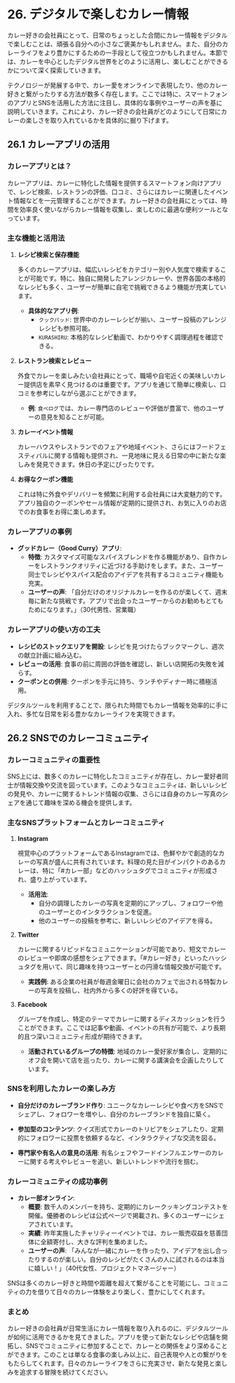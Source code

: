 # 26. デジタルで楽しむカレー情報

カレー好きの会社員にとって、日常のちょっとした合間にカレー情報をデジタルで楽しむことは、頑張る自分への小さなご褒美かもしれません。また、自分のカレーライフをより豊かにするための一手段として役立つかもしれません。本節では、カレーを中心としたデジタル世界をどのように活用し、楽しむことができるかについて深く探索していきます。

テクノロジーが発展する中で、カレー愛をオンラインで表現したり、他のカレー好きと繋がったりする方法が数多く存在します。ここでは特に、スマートフォンのアプリとSNSを活用した方法に注目し、具体的な事例やユーザーの声を基に説明していきます。これにより、カレー好きの会社員がどのようにして日常にカレーの楽しさを取り入れているかを具体的に掘り下げます。

## 26.1 カレーアプリの活用

### カレーアプリとは？

カレーアプリは、カレーに特化した情報を提供するスマートフォン向けアプリで、レシピ検索、レストランの評価、口コミ、さらにはカレーに関連したイベント情報などを一元管理することができます。カレー好きの会社員にとっては、時間を効率良く使いながらカレー情報を収集し、楽しむのに最適な便利ツールとなっています。

### 主な機能と活用法

1. **レシピ検索と保存機能**

    多くのカレーアプリは、幅広いレシピをカテゴリー別や人気度で検索することが可能です。特に、独自に開発したアレンジカレーや、世界各国の本格的なレシピも多く、ユーザーが簡単に自宅で挑戦できるよう機能が充実しています。

    - **具体的なアプリ例**:
      - `クックパッド`: 世界中のカレーレシピが揃い、ユーザー投稿のアレンジレシピも参照可能。
      - `KURASHIRU`: 本格的なレシピ動画で、わかりやすく調理過程を確認できる。

2. **レストラン検索とレビュー**

    外食でカレーを楽しみたい会社員にとって、職場や自宅近くの美味しいカレー提供店を素早く見つけるのは重要です。アプリを通じて簡単に検索し、口コミを参考にしながら選ぶことができます。

    - **例**: `食べログ`では、カレー専門店のレビューや評価が豊富で、他のユーザーの意見を知ることが可能。

3. **カレーイベント情報**

    カレーハウスやレストランでのフェアや地域イベント、さらにはフードフェスティバルに関する情報も提供され、一見地味に見える日常の中に新たな楽しみを発見できます。休日の予定にぴったりです。

4. **お得なクーポン機能**

    これは特に外食やデリバリーを頻繁に利用する会社員には大変魅力的です。アプリ独自のクーポンやセール情報が定期的に提供され、お気に入りのお店でのお食事をお得に楽しめます。

### カレーアプリの事例

- **グッドカレー（Good Curry）アプリ**:
  - **特徴**: カスタマイズ可能なスパイスブレンドを作る機能があり、自作カレーをレストランクオリティに近づける手助けをします。また、ユーザー同士でレシピやスパイス配合のアイデアを共有するコミュニティ機能も充実。
  - **ユーザーの声**: 「自分だけのオリジナルカレーを作るのが楽しくて、週末毎に新たな挑戦です。アプリで出会ったユーザーからのお勧めもとてもためになります。」（30代男性、営業職）

### カレーアプリの使い方の工夫

- **レシピのストックエリアを開設**: レシピを見つけたらブックマークし、週次の献立計画に組み込む。
- **レビューの活用**: 食事の前に周囲の評価を確認し、新しい店開拓の失敗を減らす。
- **クーポンとの併用**: クーポンを手元に持ち、ランチやディナー時に積極活用。

デジタルツールを利用することで、限られた時間でもカレー情報を効率的に手に入れ、多忙な日常を彩る豊かなカレーライフを実現できます。

## 26.2 SNSでのカレーコミュニティ

### カレーコミュニティの重要性

SNS上には、数多くのカレーに特化したコミュニティが存在し、カレー愛好者同士が情報交換や交流を図っています。このようなコミュニティは、新しいレシピの発見や、カレーに関するトレンド情報の収集、さらには自身のカレー写真のシェアを通じて趣味を深める機会を提供します。

### 主なSNSプラットフォームとカレーコミュニティ

1. **Instagram**

    視覚中心のプラットフォームであるInstagramでは、色鮮やかで創造的なカレーの写真が盛んに共有されています。料理の見た目がインパクトのあるカレーは、特に「#カレー部」などのハッシュタグでコミュニティが形成され、盛り上がっています。

    - **活用法**:
      - 自分の調理したカレーの写真を定期的にアップし、フォロワーや他のユーザーとのインタラクションを促進。
      - 他のユーザーの投稿を参考に、新しいレシピのアイデアを得る。

2. **Twitter**

    カレーに関するリピッドなコミュニケーションが可能であり、短文でカレーのレビューや即席の感想をシェアできます。「#カレー好き」といったハッシュタグを用いて、同じ趣味を持つユーザーとの円滑な情報交換が可能です。

    - **実践例**: ある企業の社員が毎週金曜日に会社のカフェで出される特製カレーの写真を投稿し、社内外から多くの好評を得ている。

3. **Facebook**

    グループを作成し、特定のテーマでカレーに関するディスカッションを行うことができます。ここでは記事や動画、イベントの共有が可能で、より長期的且つ深いコミュニティ形成が期待できます。

    - **活動されているグループの特徴**: 地域のカレー愛好家が集合し、定期的にオフ会を開いて店を巡ったり、カレーに関する講演会を企画したりしています。

### SNSを利用したカレーの楽しみ方

- **自分だけのカレーブランド作り**: ユニークなカレーレシピや食べ方をSNSでシェアし、フォロワーを増やし、自分のカレーブランドを独自に築く。
  
- **参加型のコンテンツ**: クイズ形式でカレーのトリビアをシェアしたり、定期的にフォロワーに投票を依頼するなど、インタラクティブな交流を図る。

- **専門家や有名人の意見の活用**: 有名シェフやフードインフルエンサーのカレーに関する考えやレビューを追い、新しいトレンドや流行を掴む。

### カレーコミュニティの成功事例

- **カレー部オンライン**:
  - **概要**: 数千人のメンバーを持ち、定期的にカレークッキングコンテストを開催。優勝者のレシピは公式ページで掲載され、多くのユーザーにシェアされています。
  - **実績**: 昨年実施したチャリティーイベントでは、カレー販売収益を慈善団体に全額寄付し、大きな評判を集めました。
  - **ユーザーの声**: 「みんなが一緒にカレーを作ったり、アイデアを出し合ったりするのが楽しい。自分のレシピがたくさんの人に試されるのは本当に嬉しい！」（40代女性、プロジェクトマネージャー）

SNSは多くのカレー好きと時間や距離を超えて繋がることを可能にし、コミュニティの力を借りて日々のカレー体験をより楽しく、豊かにしてくれます。

### まとめ

カレー好きの会社員が日常生活にカレー情報を取り入れるのに、デジタルツールが如何に活用できるかを見てきました。アプリを使って新たなレシピや店舗を開拓し、SNSでコミュニティに参加することで、カレーとの関係をより深めることができます。このことは単なる食事の楽しみ以上に、自己表現や人との繋がりをもたらしてくれます。日々のカレーライフをさらに充実させ、新たな発見と楽しみを追求する冒険を続けてください。<!--END_SECTION-->